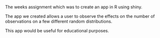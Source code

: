 The weeks assignment which was to create an app in R using shiny.

The app we created allows a user to observe the effects on the number of observations on a few different random distributions.

This app would be useful for educational purposes.
